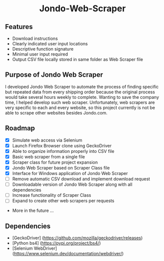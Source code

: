 <h1 align = "Center">
  Jondo-Web-Scraper
</h1>

 ## Features
 
 - Download instructions
 - Clearly indicated user input locations
 - Descriptive function signature
 - Minimal user input required
 - Output CSV file locally stored in same folder as Web Scraper file


## Purpose of Jondo Web Scraper

I developed Jondo Web Scraper to automate the process of finding specific but repeated data from every shipping order because the original process would take several hours weekly to complete. Wanting to save the company time, I helped develop such web scraper. Unfortunately, web scrapers are very specific to each and every website, so this project currently is not be able to scrape other websites besides Jondo.com.


## Roadmap

 - [x] Simulate web access via Selenium
 - [x] Launch Firefox Browser clone using GeckoDriver
 - [x] Able to organize information properly into CSV file
 - [x] Basic web scraper from a single file
 - [x] Scraper class for future project expansion
 - [x] Jondo Web Scraper based on Scraper Class file
 - [x] Interface for Windows application of Jondo Web Scraper
 - [ ] Remove automatic CSV download and implement download request
 - [ ] Downloadable version of Jondo Web Scraper along with all dependencies
 - [ ] Increase functionality of Scraper Class
 - [ ] Expand to create other web scrapers per requests
 - More in the future ...


## Dependencies

 - [GeckoDriver] (https://github.com/mozilla/geckodriver/releases)
 - [Python bs4] (https://pypi.org/project/bs4/)
 - [Selenium WebDriver] (https://www.selenium.dev/documentation/webdriver/)
